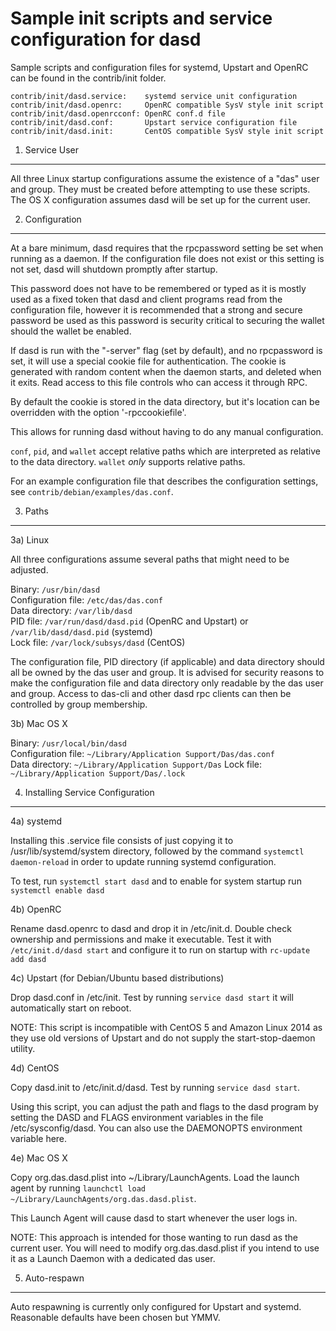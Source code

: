 Sample init scripts and service configuration for dasd
==========================================================

Sample scripts and configuration files for systemd, Upstart and OpenRC
can be found in the contrib/init folder.

    contrib/init/dasd.service:    systemd service unit configuration
    contrib/init/dasd.openrc:     OpenRC compatible SysV style init script
    contrib/init/dasd.openrcconf: OpenRC conf.d file
    contrib/init/dasd.conf:       Upstart service configuration file
    contrib/init/dasd.init:       CentOS compatible SysV style init script

1. Service User
---------------------------------

All three Linux startup configurations assume the existence of a "das" user
and group.  They must be created before attempting to use these scripts.
The OS X configuration assumes dasd will be set up for the current user.

2. Configuration
---------------------------------

At a bare minimum, dasd requires that the rpcpassword setting be set
when running as a daemon.  If the configuration file does not exist or this
setting is not set, dasd will shutdown promptly after startup.

This password does not have to be remembered or typed as it is mostly used
as a fixed token that dasd and client programs read from the configuration
file, however it is recommended that a strong and secure password be used
as this password is security critical to securing the wallet should the
wallet be enabled.

If dasd is run with the "-server" flag (set by default), and no rpcpassword is set,
it will use a special cookie file for authentication. The cookie is generated with random
content when the daemon starts, and deleted when it exits. Read access to this file
controls who can access it through RPC.

By default the cookie is stored in the data directory, but it's location can be overridden
with the option '-rpccookiefile'.

This allows for running dasd without having to do any manual configuration.

`conf`, `pid`, and `wallet` accept relative paths which are interpreted as
relative to the data directory. `wallet` *only* supports relative paths.

For an example configuration file that describes the configuration settings,
see `contrib/debian/examples/das.conf`.

3. Paths
---------------------------------

3a) Linux

All three configurations assume several paths that might need to be adjusted.

Binary:              `/usr/bin/dasd`  
Configuration file:  `/etc/das/das.conf`  
Data directory:      `/var/lib/dasd`  
PID file:            `/var/run/dasd/dasd.pid` (OpenRC and Upstart) or `/var/lib/dasd/dasd.pid` (systemd)  
Lock file:           `/var/lock/subsys/dasd` (CentOS)  

The configuration file, PID directory (if applicable) and data directory
should all be owned by the das user and group.  It is advised for security
reasons to make the configuration file and data directory only readable by the
das user and group.  Access to das-cli and other dasd rpc clients
can then be controlled by group membership.

3b) Mac OS X

Binary:              `/usr/local/bin/dasd`  
Configuration file:  `~/Library/Application Support/Das/das.conf`  
Data directory:      `~/Library/Application Support/Das`
Lock file:           `~/Library/Application Support/Das/.lock`

4. Installing Service Configuration
-----------------------------------

4a) systemd

Installing this .service file consists of just copying it to
/usr/lib/systemd/system directory, followed by the command
`systemctl daemon-reload` in order to update running systemd configuration.

To test, run `systemctl start dasd` and to enable for system startup run
`systemctl enable dasd`

4b) OpenRC

Rename dasd.openrc to dasd and drop it in /etc/init.d.  Double
check ownership and permissions and make it executable.  Test it with
`/etc/init.d/dasd start` and configure it to run on startup with
`rc-update add dasd`

4c) Upstart (for Debian/Ubuntu based distributions)

Drop dasd.conf in /etc/init.  Test by running `service dasd start`
it will automatically start on reboot.

NOTE: This script is incompatible with CentOS 5 and Amazon Linux 2014 as they
use old versions of Upstart and do not supply the start-stop-daemon utility.

4d) CentOS

Copy dasd.init to /etc/init.d/dasd. Test by running `service dasd start`.

Using this script, you can adjust the path and flags to the dasd program by
setting the DASD and FLAGS environment variables in the file
/etc/sysconfig/dasd. You can also use the DAEMONOPTS environment variable here.

4e) Mac OS X

Copy org.das.dasd.plist into ~/Library/LaunchAgents. Load the launch agent by
running `launchctl load ~/Library/LaunchAgents/org.das.dasd.plist`.

This Launch Agent will cause dasd to start whenever the user logs in.

NOTE: This approach is intended for those wanting to run dasd as the current user.
You will need to modify org.das.dasd.plist if you intend to use it as a
Launch Daemon with a dedicated das user.

5. Auto-respawn
-----------------------------------

Auto respawning is currently only configured for Upstart and systemd.
Reasonable defaults have been chosen but YMMV.
